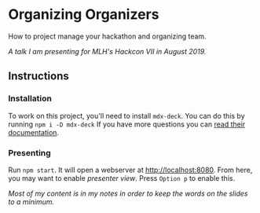 # Organizing Organizers
How to project manage your hackathon and organizing team.

_A talk I am presenting for MLH's Hackcon VII in August 2019._

## Instructions

### Installation
To work on this project, you'll need to install `mdx-deck`. You can do this by running `npm i -D mdx-deck` If you have more questions you can [read their documentation](https://github.com/jxnblk/mdx-deck#getting-started).

### Presenting
Run `npm start`. It will open a webserver at [http://localhost:8080](http://localhost:8080).
From here, you may want to enable _presenter view_. Press `Option p` to enable this.

<!-- TODO: Add a PDF Export option -->

*Most of my content is in my notes in order to keep the words on the slides to a minimum.*